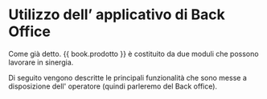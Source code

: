 # Utilizzo dell’ applicativo di Back Office

Come già detto. {{ book.prodotto }} è costituito da due moduli che possono lavorare in sinergia.

Di seguito vengono descritte le principali funzionalità che sono messe a disposizione dell' operatore (quindi parleremo del Back office). 



